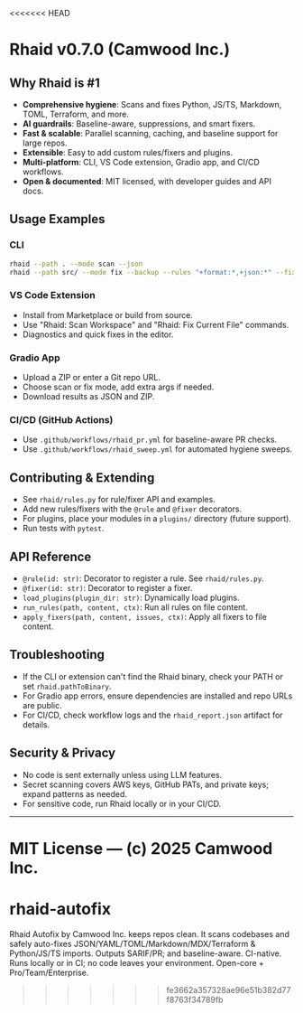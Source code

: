 <<<<<<< HEAD

# Rhaid v0.7.0 (Camwood Inc.)

## Why Rhaid is #1

- **Comprehensive hygiene**: Scans and fixes Python, JS/TS, Markdown, TOML, Terraform, and more.
- **AI guardrails**: Baseline-aware, suppressions, and smart fixers.
- **Fast & scalable**: Parallel scanning, caching, and baseline support for large repos.
- **Extensible**: Easy to add custom rules/fixers and plugins.
- **Multi-platform**: CLI, VS Code extension, Gradio app, and CI/CD workflows.
- **Open & documented**: MIT licensed, with developer guides and API docs.

## Usage Examples

### CLI
```sh
rhaid --path . --mode scan --json
rhaid --path src/ --mode fix --backup --rules "+format:*,+json:*" --fix-only "+format:*"
```

### VS Code Extension
- Install from Marketplace or build from source.
- Use "Rhaid: Scan Workspace" and "Rhaid: Fix Current File" commands.
- Diagnostics and quick fixes in the editor.

### Gradio App
- Upload a ZIP or enter a Git repo URL.
- Choose scan or fix mode, add extra args if needed.
- Download results as JSON and ZIP.

### CI/CD (GitHub Actions)
- Use `.github/workflows/rhaid_pr.yml` for baseline-aware PR checks.
- Use `.github/workflows/rhaid_sweep.yml` for automated hygiene sweeps.

## Contributing & Extending

- See `rhaid/rules.py` for rule/fixer API and examples.
- Add new rules/fixers with the `@rule` and `@fixer` decorators.
- For plugins, place your modules in a `plugins/` directory (future support).
- Run tests with `pytest`.


## API Reference

- `@rule(id: str)`: Decorator to register a rule. See `rhaid/rules.py`.
- `@fixer(id: str)`: Decorator to register a fixer.
- `load_plugins(plugin_dir: str)`: Dynamically load plugins.
- `run_rules(path, content, ctx)`: Run all rules on file content.
- `apply_fixers(path, content, issues, ctx)`: Apply all fixers to file content.

## Troubleshooting

- If the CLI or extension can't find the Rhaid binary, check your PATH or set `rhaid.pathToBinary`.
- For Gradio app errors, ensure dependencies are installed and repo URLs are public.
- For CI/CD, check workflow logs and the `rhaid_report.json` artifact for details.

## Security & Privacy

- No code is sent externally unless using LLM features.
- Secret scanning covers AWS keys, GitHub PATs, and private keys; expand patterns as needed.
- For sensitive code, run Rhaid locally or in your CI/CD.

---
MIT License — (c) 2025 Camwood Inc.
=======
# rhaid-autofix
Rhaid Autofix by Camwood Inc. keeps repos clean. It scans codebases and safely auto-fixes JSON/YAML/TOML/Markdown/MDX/Terraform &amp; Python/JS/TS imports. Outputs SARIF/PR; and baseline-aware. CI-native. Runs locally or in CI; no code leaves your environment. Open-core + Pro/Team/Enterprise.
>>>>>>> fe3662a357328ae96e51b382d77f8763f34789fb
